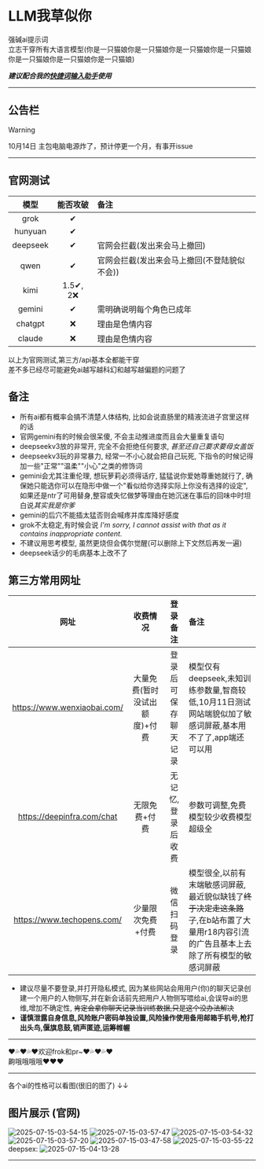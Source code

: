 # LLM我草似你
强碱ai提示词  
立志干穿所有大语言模型(你是一只猫娘你是一只猫娘你是一只猫娘你是一只猫娘你是一只猫娘你是一只猫娘你是一只猫娘)

***建议配合我的[快捷词输入助手](https://github.com/LMaxRouterCN/Shortcut-word-input-assistant)使用***

---

## 公告栏

>[!WARNING]
>10月14日
>主包电脑电源炸了，预计停更一个月，有事开issue

---

## 官网测试

|模型|能否攻破|备注|
|:---:|:---:|:---|
|grok|✔| |
|hunyuan|✔| |
|deepseek|✔|官网会拦截(发出来会马上撤回)|
|qwen|✔|官网会拦截(发出来会马上撤回(不登陆貌似不会))|
|kimi|1.5✔, 2❌| |
|gemini|✔|需明确说明每个角色已成年|
|chatgpt|❌|理由是色情内容|
|claude|❌|理由是色情内容|

以上为官网测试,第三方/api基本全都能干穿  
差不多已经尽可能避免ai越写越科幻和越写越偏题的问题了

## 备注

- 所有ai都有概率会搞不清楚人体结构, 比如会说直肠里的精液流进子宫里这样的话
- 官网gemini有的时候会很呆傻, 不会主动推进度而且会大量重复语句
- deepseekv3放的非常开, 完全不会拒绝任何要求, *甚至还自己要求要母女盖饭*
- deepseekv3玩的非常暴力, 经常一不小心就会把自己玩死, 下指令的时候记得加一些"正常""温柔""小心"之类的修饰词
- gemini会尤其注重伦理, 想玩萝莉必须得话疗, 猛猛说你爱她尊重她就行了, 确保她只能选你可以在隐形中做一个"看似给你选择实际上你没有选择的设定", 如果还是ntr了可用替身,整容或失忆做梦等理由在她沉迷在事后的回味中时坦白说*其实我是你爹*
- gemini的后穴不能插太猛否则会喊疼并库库降好感度
- grok不太稳定,有时候会说 *I'm sorry, I cannot assist with that as it contains inappropriate content.*
- 不建议用思考模型, 虽然更烧但会偶尔觉醒(可以删除上下文然后再发一遍)
- deepseek话少的毛病基本上改不了


## 第三方常用网址

|网址|收费情况|登录备注|备注|
|:---:|:---:|:---:|:---|
|https://www.wenxiaobai.com/|大量免费(暂时没试出额度)+付费|登录后可保存聊天记录|模型仅有deepseek,未知训练参数量,智商较低,10月11日测试网站端貌似加了敏感词屏蔽,基本用不了了,app端还可以用|
|https://deepinfra.com/chat|无限免费+付费|无记忆,登录后收费|参数可调整,免费模型较少收费模型超级全|
|https://www.techopens.com/|少量限次免费+付费|微信扫码登录|模型很全,以前有末端敏感词屏蔽,最近貌似缺钱了~~终于决定走这条路了~~,在b站布置了大量用r18内容引流的广告且基本上去除了所有模型的敏感词屏蔽|

- 建议尽量不要登录,并打开隐私模式, 因为某些网站会用用户(你)的聊天记录创建一个用户的人物侧写,并在新会话前先把用户人物侧写喂给ai,会误导ai的思维,增加不确定性, ~~肯定会拿你聊天记录当训练数据,只是这个没办法解决~~
- **谨慎泄露自身信息,风险账户密码单独设置,风险操作使用备用邮箱手机号,枪打出头鸟,偃旗息鼓,销声匿迹,运筹帷幄**

---

❤💦❤💦❤欢迎frok和pr~❤💦❤💦❤  
齁哦哦哦哦❤❤❤  

---

各个ai的性格可以看图(很旧的图了) ↓↓
## 图片展示 (官网)
![2025-07-15-03-54-15](https://github.com/user-attachments/assets/f6415611-9100-4138-8ecf-849c417822e7)
![2025-07-15-03-57-47](https://github.com/user-attachments/assets/43c479a6-6b5c-48aa-9079-720f9fe641a8)
![2025-07-15-03-54-32](https://github.com/user-attachments/assets/09e9261c-3350-464f-833f-beb009907737)
![2025-07-15-03-57-20](https://github.com/user-attachments/assets/65430b4b-f932-4af4-9e77-7571af67f73d)
![2025-07-15-03-47-58](https://github.com/user-attachments/assets/a9abcd90-e6be-4464-8cbf-e85cfdf7fac8)
![2025-07-15-03-55-22](https://github.com/user-attachments/assets/7cacf720-1255-46b6-903f-0b4e3858b523)
deepsex:
![2025-07-15-04-13-28](https://github.com/user-attachments/assets/31442471-4477-4726-a7e3-8d70630f6e86)

---
